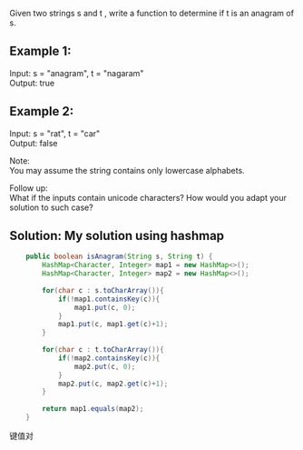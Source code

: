 Given two strings s and t , write a function to determine if t is an anagram of s.

## Example 1:
Input: s = "anagram", t = "nagaram"  
Output: true  

## Example 2:
Input: s = "rat", t = "car"  
Output: false  

Note:  
You may assume the string contains only lowercase alphabets.  

Follow up:  
What if the inputs contain unicode characters? How would you adapt your solution to such case?  


## Solution: My solution using hashmap
```java
    public boolean isAnagram(String s, String t) {
        HashMap<Character, Integer> map1 = new HashMap<>();
        HashMap<Character, Integer> map2 = new HashMap<>();
        
        for(char c : s.toCharArray()){
        	if(!map1.containsKey(c)){
        		map1.put(c, 0);
        	}
        	map1.put(c, map1.get(c)+1);
        }
        
        for(char c : t.toCharArray()){
        	if(!map2.containsKey(c)){
        		map2.put(c, 0);
        	}
        	map2.put(c, map2.get(c)+1);
        }
        
        return map1.equals(map2);  
    }
```
键值对


